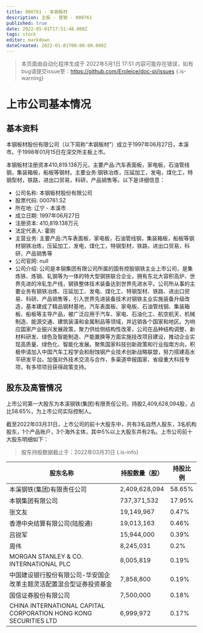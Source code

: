 ```yaml
---
title: 000761 - 本钢板材
description: 主板 - 普钢 - 000761
published: true
date: 2022-05-01T17:51:48.000Z
tags: stock
editor: markdown
dateCreated: 2022-01-01T00:00:00.000Z
---
```


> 本页面由自动化程序生成于 2022年5月1日 17:51
> 内容可能存在错误，如有bug请提交issue至：https://github.com/Eroleice/doc-pi/issues
{.is-warning}

# 上市公司基本情况

## 基本资料

本钢板材股份有限公司（以下简称“本钢板材”）成立于1997年06月27日，本溪市。于1998年01月15日在深交所主板上市。

本钢板材注册资本410,819.138万元，主要产品:汽车表面板，家电板，石油管线钢，集装箱板，船板等钢材。主要业务:钢铁冶炼，压延加工，发电，煤化工，特钢型材，铁路，进出口贸易，科研，产品销售等。以下是详细信息：

- 公司名称: 本钢板材股份有限公司
- 股票代码: 000761.SZ
- 所在地: 辽宁 - 本溪市
- 成立日期: 1997年06月27日
- 注册资本: 410,819.138万元
- 法定代表人: 霍刚
- 主营业务: 主要产品:汽车表面板，家电板，石油管线钢，集装箱板，船板等钢材钢铁冶炼，压延加工，发电，煤化工，特钢型材，铁路，进出口贸易，科研，产品销售等
- 公司官网: null
- 公司介绍: 公司是本钢集团有限公司所属的国有控股钢铁主业上市公司，是集炼铁、炼钢、轧钢等为一体的特大型钢铁联合企业，拥有东北大容积高炉、世界先进的冷轧生产线，钢铁整体技术装备达到世界先进水平。公司所从事的主要业务有钢铁冶炼、压延加工、发电、煤化工、特钢型材、铁路、进出口贸易、科研、产品销售等，引入世界先进装备技术对钢铁主业实施装备升级改造，基本建成了精品钢材基地，汽车表面板、家电板、石油管线钢、集装箱板、船板等主导产品，被广泛应用于汽车、家电、石油化工、航空航天、机械制造、能源交通、建筑装潢和金属制品等领域，并远销各个国家和地区。为响应国家产业振兴发展政策，聚力供给侧结构性改革，公司在品种结构调整、新材料研发、绿色及智能制造、产能置换等方面实施技改项目建设，推动企业实现高质量、绿色化、智能化发展。聚焦国家科技创新政策和行业指南方向，积极申请加入中国汽车工程学会和耐蚀钢产业技术创新战略联盟，努力搭建高水平研发平台。加强对外技术交流与合作，多渠道申报国家、省级重大科技专项，有多项项目获得政策支持。


## 股东及高管情况

上市公司第一大股东为本溪钢铁(集团)有限责任公司，持股2,409,628,094股，占比58.65%，为上市公司实际控制人。

截至2022年03月31日，上市公司的前十大股东中，共有3名自然人股东，3名机构股东，1个产品账户，3个海外主体，其中5%以上大股东共有2名。上市公司前十大股东明细如下：

> 股东持股数据截止于：2022年03月31日
{.is-info}

| 股东名称 | 持股数量（股） | 持股比例 |
| --- | --- | --- |
| 本溪钢铁(集团)有限责任公司 | 2,409,628,094 | 58.65% |
| 本钢集团有限公司 | 737,371,532 | 17.95% |
| 张文友 | 19,149,967 | 0.47% |
| 香港中央结算有限公司(陆股通) | 19,013,163 | 0.46% |
| 吕锐军 | 15,944,000 | 0.39% |
| 周伟 | 8,245,031 | 0.2% |
| MORGAN STANLEY & CO. INTERNATIONAL PLC | 8,005,819 | 0.19% |
| 中国建设银行股份有限公司-华安国企改革主题灵活配置混合型证券投资基金 | 7,858,800 | 0.19% |
| 国信证券股份有限公司 | 7,500,000 | 0.18% |
| CHINA INTERNATIONAL CAPITAL CORPORATION HONG KONG SECURITIES LTD | 6,999,972 | 0.17% |





